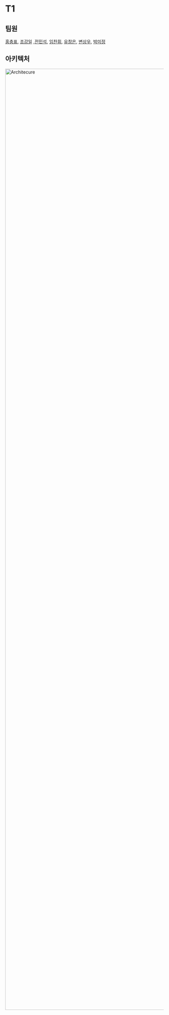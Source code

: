 # T1
## 팀원
[홍충표](https://github.com/AoiTuNa), [조강일](https://github.com/jki12) ,[전민석](https://github.com/tothemoon9954), [임찬휘](https://github.com/chanhwiim), [유창은](https://github.com/ckddms6530), [변상우](https://github.com/pangpangE123), [박미정](https://github.com/qaw302)
## 아키텍처
<img width="2994" alt="Architecure" src="https://github.com/nhnacademy-aiot1-T1/.github/assets/80664194/13073d3c-9825-4174-80f1-1dca44181784">
